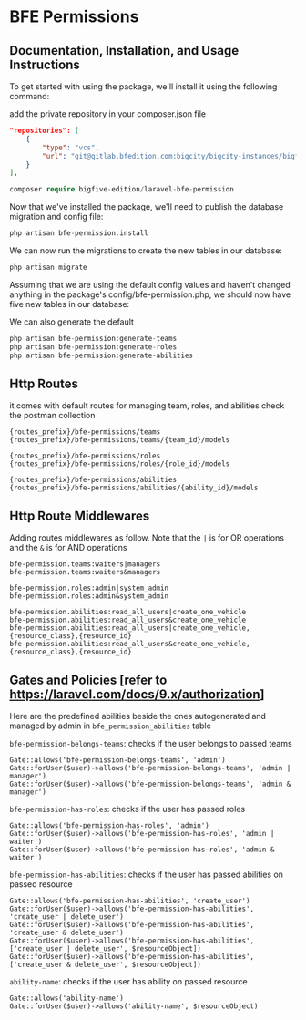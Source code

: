 # BFE Permissions

## Documentation, Installation, and Usage Instructions

To get started with using the package, we'll install it using the following command:

add the private repository in your composer.json file
```json
"repositories": [
	{
		"type": "vcs",
		"url": "git@gitlab.bfedition.com:bigcity/bigcity-instances/bigfiveedition-laravel-permission.git"
	}
],
```

```php
composer require bigfive-edition/laravel-bfe-permission
```
Now that we've installed the package, we'll need to publish the database migration and config file:

```php
php artisan bfe-permission:install
```
We can now run the migrations to create the new tables in our database:

```php
php artisan migrate
```
Assuming that we are using the default config values and haven't changed anything in the package's config/bfe-permission.php, 
we should now have five new tables in our database:


We can also generate the default 

```php
php artisan bfe-permission:generate-teams
php artisan bfe-permission:generate-roles
php artisan bfe-permission:generate-abilities
```

## Http Routes
it comes with default routes for managing team, roles, and abilities
check the postman collection 

```
{routes_prefix}/bfe-permissions/teams
{routes_prefix}/bfe-permissions/teams/{team_id}/models

{routes_prefix}/bfe-permissions/roles
{routes_prefix}/bfe-permissions/roles/{role_id}/models

{routes_prefix}/bfe-permissions/abilities
{routes_prefix}/bfe-permissions/abilities/{ability_id}/models
```

## Http Route Middlewares
Adding routes middlewares as follow.
Note that the `|` is for OR operations and the `&` is for AND operations

```
bfe-permission.teams:waiters|managers
bfe-permission.teams:waiters&managers

bfe-permission.roles:admin|system_admin
bfe-permission.roles:admin&system_admin

bfe-permission.abilities:read_all_users|create_one_vehicle
bfe-permission.abilities:read_all_users&create_one_vehicle
bfe-permission.abilities:read_all_users|create_one_vehicle,{resource_class},{resource_id}
bfe-permission.abilities:read_all_users&create_one_vehicle,{resource_class},{resource_id}
```


## Gates and Policies [refer to https://laravel.com/docs/9.x/authorization]
Here are the predefined abilities beside the ones autogenerated and managed by admin in `bfe_permission_abilities` table

`bfe-permission-belongs-teams`: checks if the user belongs to passed teams
```
Gate::allows('bfe-permission-belongs-teams', 'admin')
Gate::forUser($user)->allows('bfe-permission-belongs-teams', 'admin | manager')
Gate::forUser($user)->allows('bfe-permission-belongs-teams', 'admin & manager')
```


`bfe-permission-has-roles`: checks if the user has passed roles
```
Gate::allows('bfe-permission-has-roles', 'admin')
Gate::forUser($user)->allows('bfe-permission-has-roles', 'admin | waiter')
Gate::forUser($user)->allows('bfe-permission-has-roles', 'admin & waiter')
```


`bfe-permission-has-abilities`: checks if the user has passed abilities on passed resource
```
Gate::allows('bfe-permission-has-abilities', 'create_user')
Gate::forUser($user)->allows('bfe-permission-has-abilities', 'create_user | delete_user')
Gate::forUser($user)->allows('bfe-permission-has-abilities', 'create_user & delete_user')
Gate::forUser($user)->allows('bfe-permission-has-abilities', ['create_user | delete_user', $resourceObject])
Gate::forUser($user)->allows('bfe-permission-has-abilities', ['create_user & delete_user', $resourceObject])
```


`ability-name`: checks if the user has ability on passed resource
```
Gate::allows('ability-name')
Gate::forUser($user)->allows('ability-name', $resourceObject)
```
